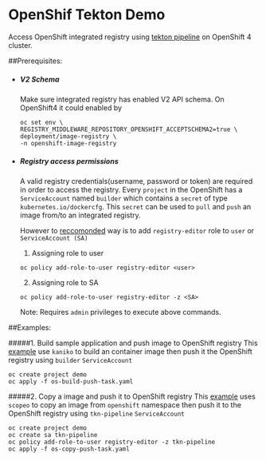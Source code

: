 # OpenShif Tekton Demo
Access OpenShift integrated registry using [tekton pipeline](https://github.com/tektoncd/pipeline) on OpenShift 4 cluster.


##Prerequisites:

* ##### V2 Schema
  Make sure integrated registry has enabled V2 API schema.
  On OpenShift4 it could enabled by
  ```
  oc set env \
  REGISTRY_MIDDLEWARE_REPOSITORY_OPENSHIFT_ACCEPTSCHEMA2=true \
  deployment/image-registry \
  -n openshift-image-registry 
  ```   
  
* ##### Registry access permissions
  A valid registry credentials(username, password or token) are required in order to access the registry.
  Every `project` in the OpenShift has a `ServiceAccount` named `builder` which contains a `secret` of type `kubernetes.io/dockercfg`. 
  This `secret` can be used to `pull` and `push` an image from/to an integrated registry.

  However to [reccomonded](https://docs.openshift.com/container-platform/4.0/registry/accessing-the-registry.html) way is to add `registry-editor` role to `user` or `ServiceAccount (SA)` 


  1. Assigning role to user
  ```shell
  oc policy add-role-to-user registry-editor <user>
  ```
  2. Assigning role to SA
  ```shell
  oc policy add-role-to-user registry-editor -z <SA>
  ```
  Note: Requires `admin` privileges to execute above commands. 


##Examples:

#####1. Build sample application and push image to OpenShift registry
This [example](os-build-push-task.yaml) use `kaniko` to build an container image then push it the OpenShift registry using `builder` `ServiceAccount`
```
oc create project demo
oc apply -f os-build-push-task.yaml
```

#####2. Copy a image and push it to OpenShift registry 
This [example](os-copy-puos-copy-push-task.yamlsh-task.yaml) uses `scopeo` to copy an image from `openshift` namespace then push it to the OpenShift registry using `tkn-pipeline` `ServiceAccount`
```
oc create project demo
oc create sa tkn-pipeline
oc policy add-role-to-user registry-editor -z tkn-pipeline
oc apply -f os-copy-push-task.yaml
```

  
  

